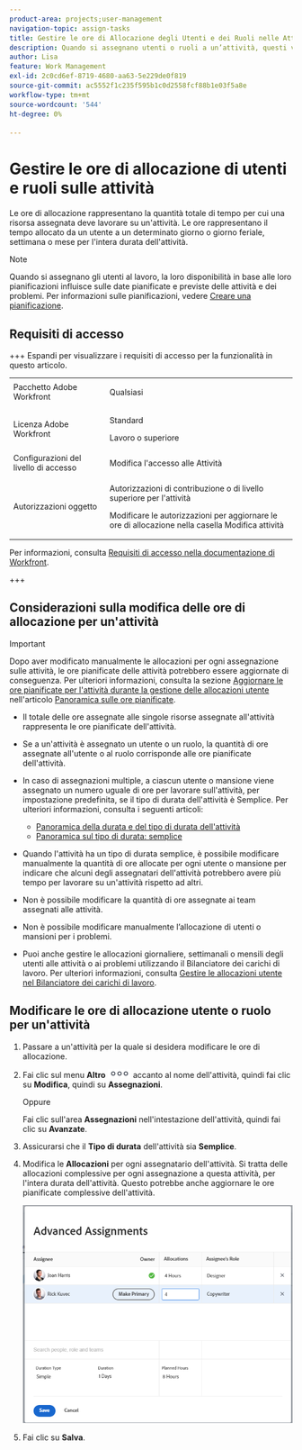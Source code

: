 ```yaml
---
product-area: projects;user-management
navigation-topic: assign-tasks
title: Gestire le ore di Allocazione degli Utenti e dei Ruoli nelle Attività
description: Quando si assegnano utenti o ruoli a un’attività, questi vengono assegnati in modo da lavorare un determinato numero di ore per completare l’attività. È possibile modificare manualmente la quantità di ore assegnate a ciascun utente o mansione quando viene assegnato a un'attività, quando il tipo di durata dell'attività è Semplice.
author: Lisa
feature: Work Management
exl-id: 2c0cd6ef-8719-4680-aa63-5e229de0f819
source-git-commit: ac5552f1c235f595b1c0d2558fcf88b1e03f5a8e
workflow-type: tm+mt
source-wordcount: '544'
ht-degree: 0%

---
```


# Gestire le ore di allocazione di utenti e ruoli sulle attività

<!--Audited: 10/2025-->

<!--
<div class="preview"> 

The highlighted information on this page refers to functionality not yet generally available. It is available only in the Preview environment for all customers. The same features will also be available in the Production environment for all customers starting with  a week from the Preview release.      

For more information, see [Interface modernization](/help/quicksilver/product-announcements/product-releases/interface-modernization/interface-modernization.md).  

</div> 
-->

Le ore di allocazione rappresentano la quantità totale di tempo per cui una risorsa assegnata deve lavorare su un&#39;attività. Le ore rappresentano il tempo allocato da un utente a un determinato giorno o giorno feriale, settimana o mese per l&#39;intera durata dell&#39;attività.

>[!NOTE]
>
>Quando si assegnano gli utenti al lavoro, la loro disponibilità in base alle loro pianificazioni influisce sulle date pianificate e previste delle attività e dei problemi. Per informazioni sulle pianificazioni, vedere [Creare una pianificazione](../../../administration-and-setup/set-up-workfront/configure-timesheets-schedules/create-schedules.md).

## Requisiti di accesso

+++ Espandi per visualizzare i requisiti di accesso per la funzionalità in questo articolo.

<table style="table-layout:auto"> 
 <col> 
 <col> 
 <tbody> 
  <tr> 
   <td>Pacchetto Adobe Workfront</td> 
   <td> <p>Qualsiasi</p> </td> 
  </tr> 
  <tr> 
   <td>Licenza Adobe Workfront</td> 
   <td> <p>Standard</p>
   <p>Lavoro o superiore</p>
   </td> 
  </tr> 
  <tr> 
   <td>Configurazioni del livello di accesso</td> 
   <td>Modifica l'accesso alle Attività</td> 
  </tr> 
  <tr> 
   <td>Autorizzazioni oggetto</td>
   <td><p>Autorizzazioni di contribuzione o di livello superiore per l'attività</p>
   <p>Modificare le autorizzazioni per aggiornare le ore di allocazione nella casella Modifica attività</p></td>
  </tr>
 </tbody>
</table>

Per informazioni, consulta [Requisiti di accesso nella documentazione di Workfront](/help/quicksilver/administration-and-setup/add-users/access-levels-and-object-permissions/access-level-requirements-in-documentation.md).

+++

<!--
Change this sentence in the table when unshimmming assignments on Edit task:
<p>Edit permissions to update allocation hours in the Edit Task box</p>
To this:
<p>Edit permissions to update allocation hours in the Edit Task box in the Production environment. <span class="preview">You can no longer manage allocation hours in the Edit task box in the Preview environment.</span></p>
-->

## Considerazioni sulla modifica delle ore di allocazione per un&#39;attività

>[!IMPORTANT]
>
>Dopo aver modificato manualmente le allocazioni per ogni assegnazione sulle attività, le ore pianificate delle attività potrebbero essere aggiornate di conseguenza. Per ulteriori informazioni, consulta la sezione [Aggiornare le ore pianificate per l&#39;attività durante la gestione delle allocazioni utente](../../../manage-work/tasks/task-information/planned-hours.md#update) nell&#39;articolo [Panoramica sulle ore pianificate](../../../manage-work/tasks/task-information/planned-hours.md).

* Il totale delle ore assegnate alle singole risorse assegnate all&#39;attività rappresenta le ore pianificate dell&#39;attività.
* Se a un&#39;attività è assegnato un utente o un ruolo, la quantità di ore assegnate all&#39;utente o al ruolo corrisponde alle ore pianificate dell&#39;attività.
* In caso di assegnazioni multiple, a ciascun utente o mansione viene assegnato un numero uguale di ore per lavorare sull&#39;attività, per impostazione predefinita, se il tipo di durata dell&#39;attività è Semplice. Per ulteriori informazioni, consulta i seguenti articoli:

   * [Panoramica della durata e del tipo di durata dell&#39;attività](../../../manage-work/tasks/taskdurtn/task-duration-and-duration-type.md)
   * [Panoramica sul tipo di durata: semplice](../../../manage-work/tasks/taskdurtn/simple-duration-type.md)

* Quando l&#39;attività ha un tipo di durata semplice, è possibile modificare manualmente la quantità di ore allocate per ogni utente o mansione per indicare che alcuni degli assegnatari dell&#39;attività potrebbero avere più tempo per lavorare su un&#39;attività rispetto ad altri.
* Non è possibile modificare la quantità di ore assegnate ai team assegnati alle attività.
* Non è possibile modificare manualmente l’allocazione di utenti o mansioni per i problemi.
* Puoi anche gestire le allocazioni giornaliere, settimanali o mensili degli utenti alle attività o ai problemi utilizzando il Bilanciatore dei carichi di lavoro. Per ulteriori informazioni, consulta [Gestire le allocazioni utente nel Bilanciatore dei carichi di lavoro](../../../resource-mgmt/workload-balancer/manage-user-allocations-workload-balancer.md).

## Modificare le ore di allocazione utente o ruolo per un&#39;attività

1. Passare a un&#39;attività per la quale si desidera modificare le ore di allocazione.
1. Fai clic sul menu **Altro** ![](assets/qs-more-icon-on-an-object.png) accanto al nome dell&#39;attività, quindi fai clic su **Modifica**, quindi su **Assegnazioni**.

   Oppure

   Fai clic sull&#39;area **Assegnazioni** nell&#39;intestazione dell&#39;attività, quindi fai clic su **Avanzate**.

1. Assicurarsi che il **Tipo di durata** dell&#39;attività sia **Semplice**.
1. Modifica le **Allocazioni** per ogni assegnatario dell&#39;attività. Si tratta delle allocazioni complessive per ogni assegnazione a questa attività, per l&#39;intera durata dell&#39;attività. Questo potrebbe anche aggiornare le ore pianificate complessive dell&#39;attività.

   ![Modifica allocazioni](assets/advanced-assignments-duration-type-allocations.png)

1. Fai clic su **Salva**.
